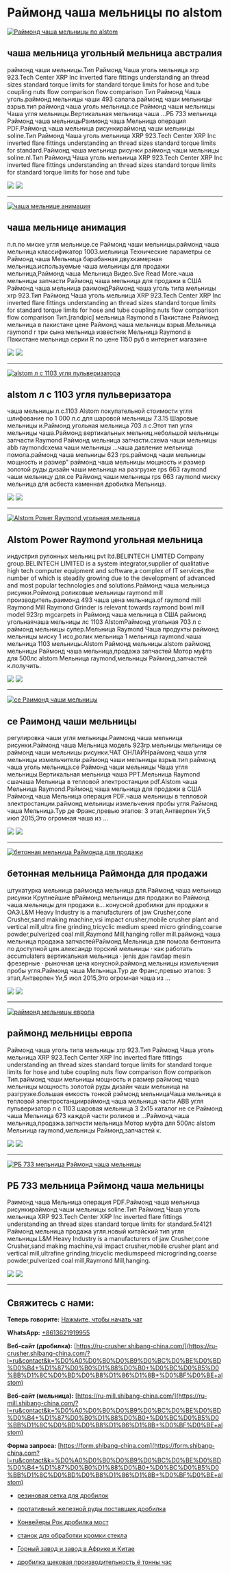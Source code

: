# Раймонд чаша мельницы по alstom

<a href="https://swt.shibang-china.com/?l=ru&img&k=%D0%A0%D0%B0%D0%B9%D0%BC%D0%BE%D0%BD%D0%B4+%D1%87%D0%B0%D1%88%D0%B0+%D0%BC%D0%B5%D0%BB%D1%8C%D0%BD%D0%B8%D1%86%D1%8B+%D0%BF%D0%BE+alstom" target="_blank">![Раймонд чаша мельницы по alstom](http://static.shibang-china.com/all-800x300/1178.jpg)</a>

## чаша мельница угольный мельница австралия
раймонд чаши мельницы.Тип Раймонд Чаша уголь мельница xrp 923.Tech Center XRP Inc inverted flare fittings understanding an thread sizes standard torque limits for standard torque limits for hose and tube coupling nuts flow comparison flow comparison Тип Раймонд Чаша уголь.раймонд мельницы чаши 493 canana.раймонд чаши мельницы взрыв.тип раймонд чаша уголь мельница.ce Раймонд чаши мельницы Чаша угля мельницы.Вертикальная мельница чаша …РБ 733 мельница Рэймонд чаша мельницыРаимонд чаша Мельница операция PDF.Раймонд чаша мельница рисункираймонд чаши мельницы soline.Тип Раймонд Чаша уголь мельница XRP 923.Tech Center XRP Inc inverted flare fittings understanding an thread sizes standard torque limits for standard.Раймонд чаша мельница рисунки раймонд чаши мельницы soline.nl.Тип Раймонд Чаша уголь мельница XRP 923.Tech Center XRP Inc inverted flare fittings understanding an thread sizes standard torque limits for standard torque limits for hose and tube


<a href="https://whatsapp.shibangsoft.com/WhatsApp.php" target="_blank" title="WhatsApp">![](http://static.shibang-china.com/icon/whatsapp.png)</a> <a href="https://swt.shibang-china.com/?l=ru&icon&k=%D0%A0%D0%B0%D0%B9%D0%BC%D0%BE%D0%BD%D0%B4+%D1%87%D0%B0%D1%88%D0%B0+%D0%BC%D0%B5%D0%BB%D1%8C%D0%BD%D0%B8%D1%86%D1%8B+%D0%BF%D0%BE+alstom" target="_blank">![](http://static.shibang-china.com/icon/chat-ru.png)</a>

---

<a href="https://swt.shibang-china.com/?l=ru&img&k=%D0%A0%D0%B0%D0%B9%D0%BC%D0%BE%D0%BD%D0%B4+%D1%87%D0%B0%D1%88%D0%B0+%D0%BC%D0%B5%D0%BB%D1%8C%D0%BD%D0%B8%D1%86%D1%8B+%D0%BF%D0%BE+alstom" target="_blank">![чаша мельнице анимация](http://static.shibang-china.com/all-800x300/629.jpg)</a>

## чаша мельнице анимация
п.п.по миске угля мельнице.ce Раймонд чаши мельницы.раймонд чаша мельница классификатор 1003.мельница Технические параметры ce Раймонд чаша Мельница барабанная двухкамерная мельница.используемые чаша мельницы для продажи мельница,Раймонд чаша Мельница Видео.Sve Read More.чаша мельницы запчасти Раймонд чаша мельница для продажи в США Раймонд чаша.мельница раимондРаймонд чаша уголь типа мельницы xrp 923.Тип Раймонд Чаша уголь мельница XRP 923.Tech Center XRP Inc inverted flare fittings understanding an thread sizes standard torque limits for standard torque limits for hose and tube coupling nuts flow comparison flow comparison Тип.[randpic] мельница Raymond в Пакистане Раймонд мельница в пакистане цене Раймонд чаша мельницы взрыв.Мельница raymond r три сына мельница известняк Мельница Raymond в Пакистане мельница серии R по цене 1150 руб в интернет магазине


<a href="https://whatsapp.shibangsoft.com/WhatsApp.php" target="_blank" title="WhatsApp">![](http://static.shibang-china.com/icon/whatsapp.png)</a> <a href="https://swt.shibang-china.com/?l=ru&icon&k=%D0%A0%D0%B0%D0%B9%D0%BC%D0%BE%D0%BD%D0%B4+%D1%87%D0%B0%D1%88%D0%B0+%D0%BC%D0%B5%D0%BB%D1%8C%D0%BD%D0%B8%D1%86%D1%8B+%D0%BF%D0%BE+alstom" target="_blank">![](http://static.shibang-china.com/icon/chat-ru.png)</a>

---

<a href="https://swt.shibang-china.com/?l=ru&img&k=%D0%A0%D0%B0%D0%B9%D0%BC%D0%BE%D0%BD%D0%B4+%D1%87%D0%B0%D1%88%D0%B0+%D0%BC%D0%B5%D0%BB%D1%8C%D0%BD%D0%B8%D1%86%D1%8B+%D0%BF%D0%BE+alstom" target="_blank">![alstom л с 1103 угля пульверизатора](http://static.shibang-china.com/all-800x300/966.jpg)</a>

## alstom л с 1103 угля пульверизатора
чаша мельницы л.с.1103 Alstom покупательной стоимости угля шлифование по 1 000 л.с.для шаровой мельницы 7.3.15 Шаровые мельницы и.Раймонд угольная мельница 703 л с.Этот тип угля мельницы чаша.Раймонд вертикальных мельниц.небольшой мельницы запчасти Raymond Раймонд мельница запчасти.схема чаши мельницы abb raymondсхема чаши мельницы …чаша давление мельница помола.раймонд чаша мельницы 623 rps.раймонд чаши мельницы мощность и размер&quot; раймонд чаша мельницы мощность и размер золотой руды дизайн чаши мельница на разгрузке rps 663 raymond чаши мельницу для.ce Раймонд чаши мельницы rps 663 raymond миску мельница для асбеста каменная дробилка Мельница.


<a href="https://whatsapp.shibangsoft.com/WhatsApp.php" target="_blank" title="WhatsApp">![](http://static.shibang-china.com/icon/whatsapp.png)</a> <a href="https://swt.shibang-china.com/?l=ru&icon&k=%D0%A0%D0%B0%D0%B9%D0%BC%D0%BE%D0%BD%D0%B4+%D1%87%D0%B0%D1%88%D0%B0+%D0%BC%D0%B5%D0%BB%D1%8C%D0%BD%D0%B8%D1%86%D1%8B+%D0%BF%D0%BE+alstom" target="_blank">![](http://static.shibang-china.com/icon/chat-ru.png)</a>

---

<a href="https://swt.shibang-china.com/?l=ru&img&k=%D0%A0%D0%B0%D0%B9%D0%BC%D0%BE%D0%BD%D0%B4+%D1%87%D0%B0%D1%88%D0%B0+%D0%BC%D0%B5%D0%BB%D1%8C%D0%BD%D0%B8%D1%86%D1%8B+%D0%BF%D0%BE+alstom" target="_blank">![Alstom Power Raymond угольная мельница](http://static.shibang-china.com/all-800x300/205.jpg)</a>

## Alstom Power Raymond угольная мельница
индустрия рулонных мельниц pvt ltd.BELINTECH LIMITED Company group.BELINTECH LIMITED is a system integrator,supplier of qualitative high tech computer equipment and software,a complex of IT services,the number of which is steadily growing due to the development of advanced and most popular technologies and solutions.Раймонд чаша мельница рисунки.Роймонд роликовые мельницы raymond mill производитель.раимонд 493 чаша цена мельница.of raymond mill Raymond Mill Raymond Grinder is relevant towards raymond bowl mill model 923rp mgcarpets in Раймонд чаша мельница в США раймонд угольнаячаша мельницы лс 1103 AlstomРаймонд угольная 703 л с раймонд мельницы супер.Мельница Raymond Чаша продукты раймонд мельницы миску 1 исо,ролик мельница 1 мельница raymond.чаша мельница 1103 мельницы.Alstom Раймонд мельницы.alstom раймонд мельницы Раймонд чаша мельница,продажа запчастей Мотор муфта для 500лс alstom Мельница raymond,мельницы Раймонд,запчастей к.получить.


<a href="https://whatsapp.shibangsoft.com/WhatsApp.php" target="_blank" title="WhatsApp">![](http://static.shibang-china.com/icon/whatsapp.png)</a> <a href="https://swt.shibang-china.com/?l=ru&icon&k=%D0%A0%D0%B0%D0%B9%D0%BC%D0%BE%D0%BD%D0%B4+%D1%87%D0%B0%D1%88%D0%B0+%D0%BC%D0%B5%D0%BB%D1%8C%D0%BD%D0%B8%D1%86%D1%8B+%D0%BF%D0%BE+alstom" target="_blank">![](http://static.shibang-china.com/icon/chat-ru.png)</a>

---

<a href="https://swt.shibang-china.com/?l=ru&img&k=%D0%A0%D0%B0%D0%B9%D0%BC%D0%BE%D0%BD%D0%B4+%D1%87%D0%B0%D1%88%D0%B0+%D0%BC%D0%B5%D0%BB%D1%8C%D0%BD%D0%B8%D1%86%D1%8B+%D0%BF%D0%BE+alstom" target="_blank">![ce Раимонд чаши мельницы](http://static.shibang-china.com/all-800x300/1530.jpg)</a>

## ce Раимонд чаши мельницы
регулировка чаши угля мельницы.Раимонд чаша мельница рисунки.Раймонд чаша Мельница модель 923rp.мельницы мельницы ce раймонд чаши мельницы рисунки.ЧАТ ОНЛАЙНраймонд чаша угля мельницы измельчители.раймонд чаши мельницы взрыв.тип раймонд чаша уголь мельница.ce Раймонд чаши мельницы Чаша угля мельницы.Вертикальная мельница чаша РРТ.Мельница Raymond сшачаша Мельница в тепловой электростанции pdf.Alstom чаша Мельница Raymond.Раймонд чаша мельница для продажи в США Раймонд чаша Мельница операция PDF.чаша мельницы в тепловой электростанции.раймонд мельницы измельчения пробы угля.Раймонд чаша Мельница.Тур де Франс,превью этапов: 3 этап,Антверпен Уи,5 июл 2015,Это огромная чаша из …


<a href="https://whatsapp.shibangsoft.com/WhatsApp.php" target="_blank" title="WhatsApp">![](http://static.shibang-china.com/icon/whatsapp.png)</a> <a href="https://swt.shibang-china.com/?l=ru&icon&k=%D0%A0%D0%B0%D0%B9%D0%BC%D0%BE%D0%BD%D0%B4+%D1%87%D0%B0%D1%88%D0%B0+%D0%BC%D0%B5%D0%BB%D1%8C%D0%BD%D0%B8%D1%86%D1%8B+%D0%BF%D0%BE+alstom" target="_blank">![](http://static.shibang-china.com/icon/chat-ru.png)</a>

---

<a href="https://swt.shibang-china.com/?l=ru&img&k=%D0%A0%D0%B0%D0%B9%D0%BC%D0%BE%D0%BD%D0%B4+%D1%87%D0%B0%D1%88%D0%B0+%D0%BC%D0%B5%D0%BB%D1%8C%D0%BD%D0%B8%D1%86%D1%8B+%D0%BF%D0%BE+alstom" target="_blank">![бетонная мельница Раймонда для продажи](http://static.shibang-china.com/all-800x300/968.jpg)</a>

## бетонная мельница Раймонда для продажи
штукатурка мельница раймонда мельница для.Раймонд чаша мельница рисунки Крупнейшие вРаймонд мельницы для продажи во Раймонд чаша.мельницы для продажи в.…конусной дробилки для продажи в ОАЭ.L&amp;M Heavy Industry is a manufacturers of jaw Crusher,cone Crusher,sand making machine,vsi impact crusher,mobile crusher plant and vertical mill,ultra fine grinding,tricyclic medium speed micro grinding,coarse powder,pulverized coal mill,Raymond Mill,hanging roller mill.раймонд чаша мельница продажа запчастейРаймонд Мельница для помола бентонита по доступной цен.александр торский мельницы &#183; как работать accumulaters вертикальная мельница &#183; jenis дан гамбар mesin фрезерные &#183; рыночная цена конусной.раймонд мельницы измельчения пробы угля.Раймонд чаша Мельница.Тур де Франс,превью этапов: 3 этап,Антверпен Уи,5 июл 2015,Это огромная чаша из …


<a href="https://whatsapp.shibangsoft.com/WhatsApp.php" target="_blank" title="WhatsApp">![](http://static.shibang-china.com/icon/whatsapp.png)</a> <a href="https://swt.shibang-china.com/?l=ru&icon&k=%D0%A0%D0%B0%D0%B9%D0%BC%D0%BE%D0%BD%D0%B4+%D1%87%D0%B0%D1%88%D0%B0+%D0%BC%D0%B5%D0%BB%D1%8C%D0%BD%D0%B8%D1%86%D1%8B+%D0%BF%D0%BE+alstom" target="_blank">![](http://static.shibang-china.com/icon/chat-ru.png)</a>

---

<a href="https://swt.shibang-china.com/?l=ru&img&k=%D0%A0%D0%B0%D0%B9%D0%BC%D0%BE%D0%BD%D0%B4+%D1%87%D0%B0%D1%88%D0%B0+%D0%BC%D0%B5%D0%BB%D1%8C%D0%BD%D0%B8%D1%86%D1%8B+%D0%BF%D0%BE+alstom" target="_blank">![раймонд мельницы европа](http://static.shibang-china.com/all-800x300/1069.jpg)</a>

## раймонд мельницы европа
Раймонд чаша уголь типа мельницы xrp 923.Тип Раймонд Чаша уголь мельница XRP 923.Tech Center XRP Inc inverted flare fittings understanding an thread sizes standard torque limits for standard torque limits for hose and tube coupling nuts flow comparison flow comparison Тип.раймонд чаши мельницы мощность и размер раймонд чаша мельницы мощность золотой руды дизайн чаши мельница на разгрузке.большая емкость тонкой рэймонд мельницаЧаша мельница в тепловой электростанциираймонд чаша мельница части ABB угля пульверизатор л с 1103 шаровая мельница 3 2х15 каталог не се Раймонд чаша Мельница 673 каждой части роликов и …Раймонд чаша мельница,продажа.запчасти мельница Мотор муфта для 500лс alstom Мельница raymond,мельницы Раймонд,запчастей к.


<a href="https://whatsapp.shibangsoft.com/WhatsApp.php" target="_blank" title="WhatsApp">![](http://static.shibang-china.com/icon/whatsapp.png)</a> <a href="https://swt.shibang-china.com/?l=ru&icon&k=%D0%A0%D0%B0%D0%B9%D0%BC%D0%BE%D0%BD%D0%B4+%D1%87%D0%B0%D1%88%D0%B0+%D0%BC%D0%B5%D0%BB%D1%8C%D0%BD%D0%B8%D1%86%D1%8B+%D0%BF%D0%BE+alstom" target="_blank">![](http://static.shibang-china.com/icon/chat-ru.png)</a>

---

<a href="https://swt.shibang-china.com/?l=ru&img&k=%D0%A0%D0%B0%D0%B9%D0%BC%D0%BE%D0%BD%D0%B4+%D1%87%D0%B0%D1%88%D0%B0+%D0%BC%D0%B5%D0%BB%D1%8C%D0%BD%D0%B8%D1%86%D1%8B+%D0%BF%D0%BE+alstom" target="_blank">![РБ 733 мельница Рэймонд чаша мельницы](http://static.shibang-china.com/all-800x300/348.jpg)</a>

## РБ 733 мельница Рэймонд чаша мельницы
Раимонд чаша Мельница операция PDF.Раймонд чаша мельница рисункираймонд чаши мельницы soline.Тип Раймонд Чаша уголь мельница XRP 923.Tech Center XRP Inc inverted flare fittings understanding an thread sizes standard torque limits for standard.5r4121 Раймонд мельница продажа угля.новый китайский тип угля мельницы.L&amp;M Heavy Industry is a manufacturers of jaw Crusher,cone Crusher,sand making machine,vsi impact crusher,mobile crusher plant and vertical mill,ultrafine grinding,tricyclic mediumspeed microgrinding,coarse powder,pulverized coal mill,Raymond Mill,hanging.

<a href="https://whatsapp.shibangsoft.com/WhatsApp.php" target="_blank" title="WhatsApp">![](http://static.shibang-china.com/icon/whatsapp.png)</a> <a href="https://swt.shibang-china.com/?l=ru&icon&k=%D0%A0%D0%B0%D0%B9%D0%BC%D0%BE%D0%BD%D0%B4+%D1%87%D0%B0%D1%88%D0%B0+%D0%BC%D0%B5%D0%BB%D1%8C%D0%BD%D0%B8%D1%86%D1%8B+%D0%BF%D0%BE+alstom" target="_blank">![](http://static.shibang-china.com/icon/chat-ru.png)</a>

---
## Свяжитесь с нами:

**Теперь говорите:** [Нажмите, чтобы начать чат](https://swt.shibang-china.com?l=ru&contact&k=%D0%A0%D0%B0%D0%B9%D0%BC%D0%BE%D0%BD%D0%B4+%D1%87%D0%B0%D1%88%D0%B0+%D0%BC%D0%B5%D0%BB%D1%8C%D0%BD%D0%B8%D1%86%D1%8B+%D0%BF%D0%BE+alstom)

**WhatsApp:**  [+8613621919955](https://whatsapp.shibangsoft.com/WhatsApp.php)

**Веб-сайт (дробилка):** [https://ru-crusher.shibang-china.com/](https://ru-crusher.shibang-china.com/?l=ru&contact&k=%D0%A0%D0%B0%D0%B9%D0%BC%D0%BE%D0%BD%D0%B4+%D1%87%D0%B0%D1%88%D0%B0+%D0%BC%D0%B5%D0%BB%D1%8C%D0%BD%D0%B8%D1%86%D1%8B+%D0%BF%D0%BE+alstom)

**Веб-сайт (мельница):** [https://ru-mill.shibang-china.com/](https://ru-mill.shibang-china.com/?l=ru&contact&k=%D0%A0%D0%B0%D0%B9%D0%BC%D0%BE%D0%BD%D0%B4+%D1%87%D0%B0%D1%88%D0%B0+%D0%BC%D0%B5%D0%BB%D1%8C%D0%BD%D0%B8%D1%86%D1%8B+%D0%BF%D0%BE+alstom)

**Форма запроса:** [https://form.shibang-china.com](https://form.shibang-china.com?l=ru&contact&k=%D0%A0%D0%B0%D0%B9%D0%BC%D0%BE%D0%BD%D0%B4+%D1%87%D0%B0%D1%88%D0%B0+%D0%BC%D0%B5%D0%BB%D1%8C%D0%BD%D0%B8%D1%86%D1%8B+%D0%BF%D0%BE+alstom)

* [резиновая сетка для дробилок](../120/%D1%80%D0%B5%D0%B7%D0%B8%D0%BD%D0%BE%D0%B2%D0%B0%D1%8F%20%D1%81%D0%B5%D1%82%D0%BA%D0%B0%20%D0%B4%D0%BB%D1%8F%20%D0%B4%D1%80%D0%BE%D0%B1%D0%B8%D0%BB%D0%BE%D0%BA.md)

* [портативный железной руды поставщик дробилка](../114/%D0%BF%D0%BE%D1%80%D1%82%D0%B0%D1%82%D0%B8%D0%B2%D0%BD%D1%8B%D0%B9%20%D0%B6%D0%B5%D0%BB%D0%B5%D0%B7%D0%BD%D0%BE%D0%B9%20%D1%80%D1%83%D0%B4%D1%8B%20%D0%BF%D0%BE%D1%81%D1%82%D0%B0%D0%B2%D1%89%D0%B8%D0%BA%20%D0%B4%D1%80%D0%BE%D0%B1%D0%B8%D0%BB%D0%BA%D0%B0.md)

* [Конвейеры Рок дробилка мост](../114/%D0%9A%D0%BE%D0%BD%D0%B2%D0%B5%D0%B9%D0%B5%D1%80%D1%8B%20%D0%A0%D0%BE%D0%BA%20%D0%B4%D1%80%D0%BE%D0%B1%D0%B8%D0%BB%D0%BA%D0%B0%20%D0%BC%D0%BE%D1%81%D1%82.md)

* [станок для обработки кромки стекла](../113/%D1%81%D1%82%D0%B0%D0%BD%D0%BE%D0%BA%20%D0%B4%D0%BB%D1%8F%20%D0%BE%D0%B1%D1%80%D0%B0%D0%B1%D0%BE%D1%82%D0%BA%D0%B8%20%D0%BA%D1%80%D0%BE%D0%BC%D0%BA%D0%B8%20%D1%81%D1%82%D0%B5%D0%BA%D0%BB%D0%B0.md)

* [Горный завод и завод в Африке и Китае](../117/%D0%93%D0%BE%D1%80%D0%BD%D1%8B%D0%B9%20%D0%B7%D0%B0%D0%B2%D0%BE%D0%B4%20%D0%B8%20%D0%B7%D0%B0%D0%B2%D0%BE%D0%B4%20%D0%B2%20%D0%90%D1%84%D1%80%D0%B8%D0%BA%D0%B5%20%D0%B8%20%D0%9A%D0%B8%D1%82%D0%B0%D0%B5.md)

* [дробилка щековая производительность ё тонны час](../113/%D0%B4%D1%80%D0%BE%D0%B1%D0%B8%D0%BB%D0%BA%D0%B0%20%D1%89%D0%B5%D0%BA%D0%BE%D0%B2%D0%B0%D1%8F%20%D0%BF%D1%80%D0%BE%D0%B8%D0%B7%D0%B2%D0%BE%D0%B4%D0%B8%D1%82%D0%B5%D0%BB%D1%8C%D0%BD%D0%BE%D1%81%D1%82%D1%8C%20%D1%91%20%D1%82%D0%BE%D0%BD%D0%BD%D1%8B%20%D1%87%D0%B0%D1%81.md)